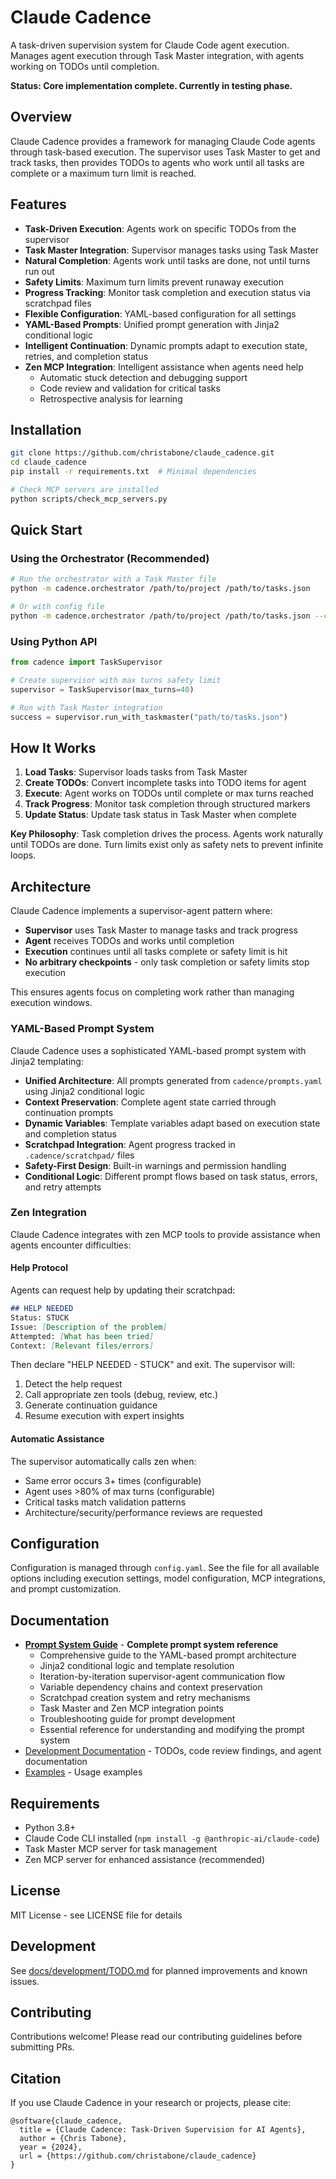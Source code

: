 # Claude Cadence

A task-driven supervision system for Claude Code agent execution. Manages agent execution through Task Master integration, with agents working on TODOs until completion.

**Status: Core implementation complete. Currently in testing phase.**

## Overview

Claude Cadence provides a framework for managing Claude Code agents through task-based execution. The supervisor uses Task Master to get and track tasks, then provides TODOs to agents who work until all tasks are complete or a maximum turn limit is reached.

## Features

- **Task-Driven Execution**: Agents work on specific TODOs from the supervisor
- **Task Master Integration**: Supervisor manages tasks using Task Master
- **Natural Completion**: Agents work until tasks are done, not until turns run out
- **Safety Limits**: Maximum turn limits prevent runaway execution
- **Progress Tracking**: Monitor task completion and execution status via scratchpad files
- **Flexible Configuration**: YAML-based configuration for all settings
- **YAML-Based Prompts**: Unified prompt generation with Jinja2 conditional logic
- **Intelligent Continuation**: Dynamic prompts adapt to execution state, retries, and completion status
- **Zen MCP Integration**: Intelligent assistance when agents need help
  - Automatic stuck detection and debugging support
  - Code review and validation for critical tasks
  - Retrospective analysis for learning

## Installation

```bash
git clone https://github.com/christabone/claude_cadence.git
cd claude_cadence
pip install -r requirements.txt  # Minimal dependencies

# Check MCP servers are installed
python scripts/check_mcp_servers.py
```

## Quick Start

### Using the Orchestrator (Recommended)

```bash
# Run the orchestrator with a Task Master file
python -m cadence.orchestrator /path/to/project /path/to/tasks.json

# Or with config file
python -m cadence.orchestrator /path/to/project /path/to/tasks.json --config config.yaml
```

### Using Python API

```python
from cadence import TaskSupervisor

# Create supervisor with max turns safety limit
supervisor = TaskSupervisor(max_turns=40)

# Run with Task Master integration
success = supervisor.run_with_taskmaster("path/to/tasks.json")
```

## How It Works

1. **Load Tasks**: Supervisor loads tasks from Task Master
2. **Create TODOs**: Convert incomplete tasks into TODO items for agent
3. **Execute**: Agent works on TODOs until complete or max turns reached
4. **Track Progress**: Monitor task completion through structured markers
5. **Update Status**: Update task status in Task Master when complete

**Key Philosophy**: Task completion drives the process. Agents work naturally until TODOs are done. Turn limits exist only as safety nets to prevent infinite loops.

## Architecture

Claude Cadence implements a supervisor-agent pattern where:

- **Supervisor** uses Task Master to manage tasks and track progress
- **Agent** receives TODOs and works until completion
- **Execution** continues until all tasks complete or safety limit is hit
- **No arbitrary checkpoints** - only task completion or safety limits stop execution

This ensures agents focus on completing work rather than managing execution windows.

### YAML-Based Prompt System

Claude Cadence uses a sophisticated YAML-based prompt system with Jinja2 templating:

- **Unified Architecture**: All prompts generated from `cadence/prompts.yaml` using Jinja2 conditional logic
- **Context Preservation**: Complete agent state carried through continuation prompts
- **Dynamic Variables**: Template variables adapt based on execution state and completion status
- **Scratchpad Integration**: Agent progress tracked in `.cadence/scratchpad/` files
- **Safety-First Design**: Built-in warnings and permission handling
- **Conditional Logic**: Different prompt flows based on task status, errors, and retry attempts

### Zen Integration

Claude Cadence integrates with zen MCP tools to provide assistance when agents encounter difficulties:

#### Help Protocol
Agents can request help by updating their scratchpad:
```markdown
## HELP NEEDED
Status: STUCK
Issue: [Description of the problem]
Attempted: [What has been tried]
Context: [Relevant files/errors]
```

Then declare "HELP NEEDED - STUCK" and exit. The supervisor will:
1. Detect the help request
2. Call appropriate zen tools (debug, review, etc.)
3. Generate continuation guidance
4. Resume execution with expert insights

#### Automatic Assistance
The supervisor automatically calls zen when:
- Same error occurs 3+ times (configurable)
- Agent uses >80% of max turns (configurable)
- Critical tasks match validation patterns
- Architecture/security/performance reviews are requested

## Configuration

Configuration is managed through `config.yaml`. See the file for all available options including execution settings, model configuration, MCP integrations, and prompt customization.

## Documentation

- **[Prompt System Guide](docs/architecture/claude_cadence_prompt_system_guide.md)** - **Complete prompt system reference**
  - Comprehensive guide to the YAML-based prompt architecture
  - Jinja2 conditional logic and template resolution
  - Iteration-by-iteration supervisor-agent communication flow
  - Variable dependency chains and context preservation
  - Scratchpad creation system and retry mechanisms
  - Task Master and Zen MCP integration points
  - Troubleshooting guide for prompt development
  - Essential reference for understanding and modifying the prompt system
- [Development Documentation](docs/development/) - TODOs, code review findings, and agent documentation
- [Examples](examples/) - Usage examples

## Requirements

- Python 3.8+
- Claude Code CLI installed (`npm install -g @anthropic-ai/claude-code`)
- Task Master MCP server for task management
- Zen MCP server for enhanced assistance (recommended)

## License

MIT License - see LICENSE file for details

## Development

See [docs/development/TODO.md](docs/development/TODO.md) for planned improvements and known issues.

## Contributing

Contributions welcome! Please read our contributing guidelines before submitting PRs.

## Citation

If you use Claude Cadence in your research or projects, please cite:

```
@software{claude_cadence,
  title = {Claude Cadence: Task-Driven Supervision for AI Agents},
  author = {Chris Tabone},
  year = {2024},
  url = {https://github.com/christabone/claude_cadence}
}
```
